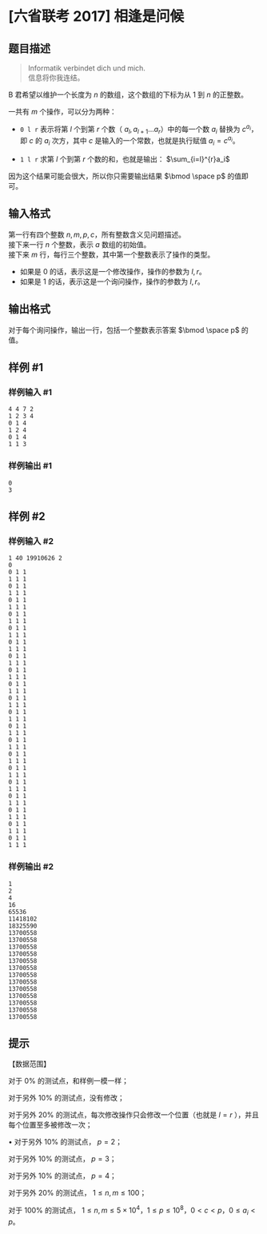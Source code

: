# [六省联考 2017] 相逢是问候

## 题目描述

> Informatik verbindet dich und mich.  
> 信息将你我连结。

B 君希望以维护一个长度为 $n$ 的数组，这个数组的下标为从 $1$ 到 $n$ 的正整数。

一共有 $m$ 个操作，可以分为两种：

- `0 l r` 表示将第 $l$ 个到第 $r$ 个数（ $a_l,a_{l+1} ...a_r$）中的每一个数 $a_i$ 替换为 $c^{a_i}$，即 $c$ 的 $a_i$ 次方，其中 $c$ 是输入的一个常数，也就是执行赋值 $a_i = c^{a_i}$。

- `1 l r` 求第 $l$ 个到第 $r$ 个数的和，也就是输出： $\sum_{i=l}^{r}a_i$

因为这个结果可能会很大，所以你只需要输出结果 $\bmod \space p$ 的值即可。


## 输入格式

第一行有四个整数 $n, m, p, c$，所有整数含义见问题描述。  
接下来一行 $n$ 个整数，表示 $a$ 数组的初始值。  
接下来 $m$ 行，每行三个整数，其中第一个整数表示了操作的类型。  

- 如果是 $0$ 的话，表示这是一个修改操作，操作的参数为 $l, r$。
- 如果是 $1$ 的话，表示这是一个询问操作，操作的参数为 $l, r$。



## 输出格式

对于每个询问操作，输出一行，包括一个整数表示答案 $\bmod \space p$ 的值。


## 样例 #1

### 样例输入 #1
```
4 4 7 2
1 2 3 4
0 1 4
1 2 4
0 1 4
1 1 3
```

### 样例输出 #1

```
0
3
```

## 样例 #2

### 样例输入 #2
```
1 40 19910626 2
0
0 1 1
1 1 1
0 1 1
1 1 1
0 1 1
1 1 1
0 1 1
1 1 1
0 1 1
1 1 1
0 1 1
1 1 1
0 1 1
1 1 1
0 1 1
1 1 1
0 1 1
1 1 1
0 1 1
1 1 1
0 1 1
1 1 1
0 1 1
1 1 1
0 1 1
1 1 1
0 1 1
1 1 1
0 1 1
1 1 1
0 1 1
1 1 1
0 1 1
1 1 1
0 1 1
1 1 1
0 1 1
1 1 1
0 1 1
1 1 1
```

### 样例输出 #2

```
1
2
4
16
65536
11418102
18325590
13700558
13700558
13700558
13700558
13700558
13700558
13700558
13700558
13700558
13700558
13700558
13700558
13700558
```

## 提示

【数据范围】  

对于 $0\%$ 的测试点，和样例一模一样；

对于另外 $10\%$ 的测试点，没有修改；

对于另外 $20\%$ 的测试点，每次修改操作只会修改一个位置（也就是 $l = r$ ），并且每个位置至多被修改一次；

• 对于另外 $10\%$ 的测试点， $p = 2$；

对于另外 $10\%$ 的测试点， $p = 3$；

对于另外 $10\%$ 的测试点， $p = 4$；

对于另外 $20\%$ 的测试点， $1\le n,m \le 100$；

对于 $100\%$ 的测试点， $1\le n,m \le 5\times 10^4$，$1 \le p \le 10^8$，$0< c < p$，$0 \le a_i < p$。

